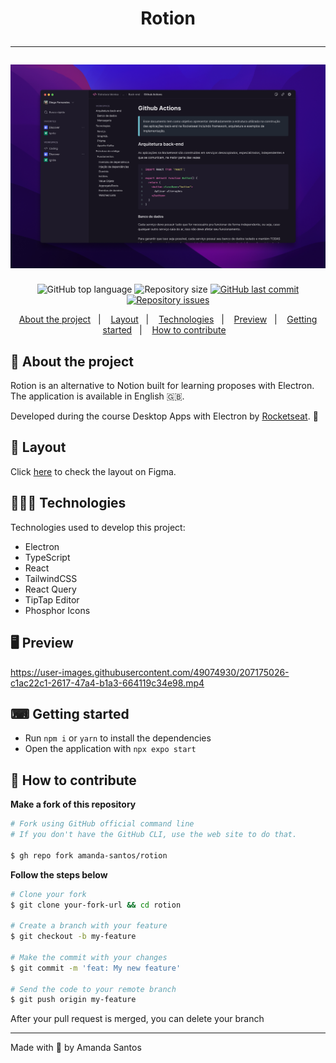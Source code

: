<h1 align="center">
  Rotion
  <hr />
  <img src="assets/cover.png" alt="" />
</h1>

<p align="center">
  <img alt="GitHub top language" src="https://img.shields.io/github/languages/top/amanda-santos/rotion">

  <img alt="Repository size" src="https://img.shields.io/github/repo-size/amanda-santos/rotion">

  <a href="https://github.com/amanda-santos/rotion/commits/master">
    <img alt="GitHub last commit" src="https://img.shields.io/github/last-commit/amanda-santos/rotion">
  </a>

  <a href="https://github.com/amanda-santos/rotion/issues">
    <img alt="Repository issues" src="https://img.shields.io/github/issues/amanda-santos/rotion">
  </a>
</p>

<p align="center">
  <a href="#-about-the-project">About the project</a>&nbsp;&nbsp;&nbsp;|&nbsp;&nbsp;&nbsp;
  <a href="#-layout">Layout</a>&nbsp;&nbsp;&nbsp;|&nbsp;&nbsp;&nbsp;
  <a href="#-technologies">Technologies</a>&nbsp;&nbsp;&nbsp;|&nbsp;&nbsp;&nbsp;
  <a href="#-preview">Preview</a>&nbsp;&nbsp;&nbsp;|&nbsp;&nbsp;&nbsp;
  <a href="#-getting-started">Getting started</a>&nbsp;&nbsp;&nbsp;|&nbsp;&nbsp;&nbsp;
  <a href="#-how-to-contribute">How to contribute</a>&nbsp;&nbsp;&nbsp;
</p>

## 📝 About the project

<p>
Rotion is an alternative to Notion built for learning proposes with Electron. The application is available in English 🇬🇧.
</p>

<p>
Developed during the course Desktop Apps with Electron by <a href="https://rocketseat.com.br/">Rocketseat</a>. 🚀
</p>

## 🎨 Layout

<p>
  Click <a href="https://www.figma.com/file/F9swHCTv0wblvseZ9uGQh5/Rotion-(Curso-de-Electron)-(Copy)?node-id=1%3A46&t=pfUjq6DZgSRr6CFW-1">here</a> to check the layout on Figma.
</p>

## 👩🏻‍💻 Technologies

Technologies used to develop this project:

- Electron
- TypeScript
- React
- TailwindCSS
- React Query
- TipTap Editor
- Phosphor Icons

## 🖥 Preview



https://user-images.githubusercontent.com/49074930/207175026-c1ac22c1-2617-47a4-b1a3-664119c34e98.mp4



## ⌨ Getting started

- Run `npm i` or `yarn` to install the dependencies
- Open the application with `npx expo start`

## 🤔 How to contribute

**Make a fork of this repository**

```bash
# Fork using GitHub official command line
# If you don't have the GitHub CLI, use the web site to do that.

$ gh repo fork amanda-santos/rotion
```

**Follow the steps below**

```bash
# Clone your fork
$ git clone your-fork-url && cd rotion

# Create a branch with your feature
$ git checkout -b my-feature

# Make the commit with your changes
$ git commit -m 'feat: My new feature'

# Send the code to your remote branch
$ git push origin my-feature
```

After your pull request is merged, you can delete your branch

---

Made with 💜 by Amanda Santos
